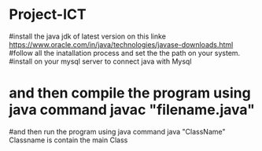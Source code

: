 # Project-ICT
#install the java jdk of latest version on this linke https://www.oracle.com/in/java/technologies/javase-downloads.html
#follow all the inatallation process and set the the path on your system.
#install on your mysql server to connect java with Mysql
# and then compile the program using java command javac "filename.java"
#and then run the program using java command java "ClassName"
Classname is contain the main Class
